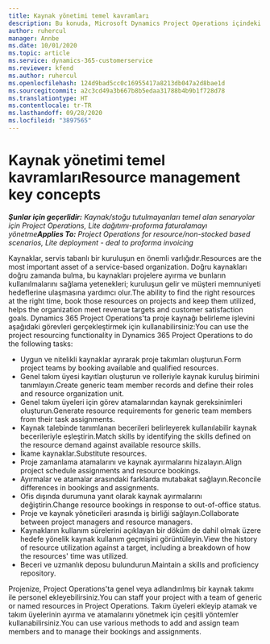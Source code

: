 ```yaml
---
title: Kaynak yönetimi temel kavramları
description: Bu konuda, Microsoft Dynamics Project Operations içindeki kaynak yönetimi özellikleri hakkında bilgiler sağlanmaktadır.
author: ruhercul
manager: Annbe
ms.date: 10/01/2020
ms.topic: article
ms.service: dynamics-365-customerservice
ms.reviewer: kfend
ms.author: ruhercul
ms.openlocfilehash: 124d9bad5cc0c16955417a8213db047a2d8bae1d
ms.sourcegitcommit: a2c3cd49a3b667b8b5edaa31788b4b9b1f728d78
ms.translationtype: HT
ms.contentlocale: tr-TR
ms.lasthandoff: 09/28/2020
ms.locfileid: "3897565"
---
```

# <a name="resource-management-key-concepts"></a><span data-ttu-id="20b5c-103">Kaynak yönetimi temel kavramları</span><span class="sxs-lookup"><span data-stu-id="20b5c-103">Resource management key concepts</span></span>

<span data-ttu-id="20b5c-104">_**Şunlar için geçerlidir:** Kaynak/stoğu tutulmayanları temel alan senaryolar için Project Operations, Lite dağıtımı-proforma faturalamayı yönetme_</span><span class="sxs-lookup"><span data-stu-id="20b5c-104">_**Applies To:** Project Operations for resource/non-stocked based scenarios, Lite deployment - deal to proforma invoicing_</span></span>

<span data-ttu-id="20b5c-105">Kaynaklar, servis tabanlı bir kuruluşun en önemli varlığıdır.</span><span class="sxs-lookup"><span data-stu-id="20b5c-105">Resources are the most important asset of a service-based organization.</span></span> <span data-ttu-id="20b5c-106">Doğru kaynakları doğru zamanda bulma, bu kaynakları projelere ayırma ve bunların kullanılmalarını sağlama yetenekleri; kuruluşun gelir ve müşteri memnuniyeti hedeflerine ulaşmasına yardımcı olur.</span><span class="sxs-lookup"><span data-stu-id="20b5c-106">The ability to find the right resources at the right time, book those resources on projects and keep them utilized, helps the organization meet revenue targets and customer satisfaction goals.</span></span> <span data-ttu-id="20b5c-107">Dynamics 365 Project Operations'ta proje kaynağı belirleme işlevini aşağıdaki görevleri gerçekleştirmek için kullanabilirsiniz:</span><span class="sxs-lookup"><span data-stu-id="20b5c-107">You can use the project resourcing functionality in Dynamics 365 Project Operations to do the following tasks:</span></span>

- <span data-ttu-id="20b5c-108">Uygun ve nitelikli kaynaklar ayırarak proje takımları oluşturun.</span><span class="sxs-lookup"><span data-stu-id="20b5c-108">Form project teams by booking available and qualified resources.</span></span>
- <span data-ttu-id="20b5c-109">Genel takım üyesi kayıtları oluşturun ve rolleriyle kaynak kuruluş birimini tanımlayın.</span><span class="sxs-lookup"><span data-stu-id="20b5c-109">Create generic team member records and define their roles and resource organization unit.</span></span>
- <span data-ttu-id="20b5c-110">Genel takım üyeleri için görev atamalarından kaynak gereksinimleri oluşturun.</span><span class="sxs-lookup"><span data-stu-id="20b5c-110">Generate resource requirements for generic team members from their task assignments.</span></span>
- <span data-ttu-id="20b5c-111">Kaynak talebinde tanımlanan becerileri belirleyerek kullanılabilir kaynak becerileriyle eşleştirin.</span><span class="sxs-lookup"><span data-stu-id="20b5c-111">Match skills by identifying the skills defined on the resource demand against available resource skills.</span></span>
- <span data-ttu-id="20b5c-112">İkame kaynaklar.</span><span class="sxs-lookup"><span data-stu-id="20b5c-112">Substitute resources.</span></span>
- <span data-ttu-id="20b5c-113">Proje zamanlama atamalarını ve kaynak ayırmalarını hizalayın.</span><span class="sxs-lookup"><span data-stu-id="20b5c-113">Align project schedule assignments and resource bookings.</span></span>
- <span data-ttu-id="20b5c-114">Ayırmalar ve atamalar arasındaki farklarda mutabakat sağlayın.</span><span class="sxs-lookup"><span data-stu-id="20b5c-114">Reconcile differences in bookings and assignments.</span></span>
- <span data-ttu-id="20b5c-115">Ofis dışında durumuna yanıt olarak kaynak ayırmalarını değiştirin.</span><span class="sxs-lookup"><span data-stu-id="20b5c-115">Change resource bookings in response to out-of-office status.</span></span>
- <span data-ttu-id="20b5c-116">Proje ve kaynak yöneticileri arasında iş birliği sağlayın.</span><span class="sxs-lookup"><span data-stu-id="20b5c-116">Collaborate between project managers and resource managers.</span></span>
- <span data-ttu-id="20b5c-117">Kaynakların kullanım sürelerini açıklayan bir döküm de dahil olmak üzere hedefe yönelik kaynak kullanım geçmişini görüntüleyin.</span><span class="sxs-lookup"><span data-stu-id="20b5c-117">View the history of resource utilization against a target, including a breakdown of how the resources' time was utilized.</span></span>
- <span data-ttu-id="20b5c-118">Beceri ve uzmanlık deposu bulundurun.</span><span class="sxs-lookup"><span data-stu-id="20b5c-118">Maintain a skills and proficiency repository.</span></span>


<span data-ttu-id="20b5c-119">Projenize, Project Operations'ta genel veya adlandırılmış bir kaynak takımı ile personel ekleyebilirsiniz.</span><span class="sxs-lookup"><span data-stu-id="20b5c-119">You can staff your project with a team of generic or named resources in Project Operations.</span></span> <span data-ttu-id="20b5c-120">Takım üyeleri ekleyip atamak ve takım üyelerinin ayırma ve atamalarını yönetmek için çeşitli yöntemler kullanabilirsiniz.</span><span class="sxs-lookup"><span data-stu-id="20b5c-120">You can use various methods to add and assign team members and to manage their bookings and assignments.</span></span> 
